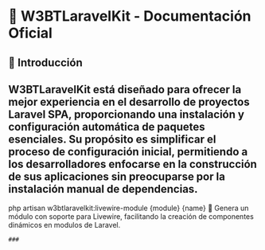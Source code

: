 # 🚀 W3BTLaravelKit - Documentación Oficial  

## 📌 Introducción  

## **W3BTLaravelKit** está diseñado para ofrecer la mejor experiencia en el desarrollo de **proyectos Laravel SPA**, proporcionando una instalación y configuración automática de paquetes esenciales. Su propósito es simplificar el proceso de configuración inicial, permitiendo a los desarrolladores enfocarse en la construcción de sus aplicaciones sin preocuparse por la instalación manual de dependencias.


php artisan w3btlaravelkit:livewire-module {module} {name}
🔹 Genera un módulo con soporte para Livewire, facilitando la creación de componentes dinámicos en modulos de Laravel.
```
###

